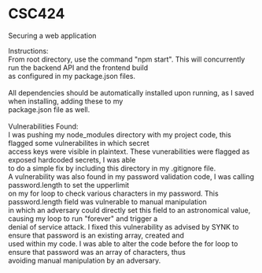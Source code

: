 # CSC424
Securing a web application


Instructions:<br/>
      From root directory, use the command "npm start". This will concurrently run the backend API and the frontend build<br/>
      as configured in my package.json files.<br/>
  <br/>
      All dependencies should be automatically installed upon running, as I saved when installing, adding these to my <br/>
      package.json file as well.<br/>
  <br/>
 Vulnerabilities Found:<br/>
      I was pushing my node_modules directory with my project code, this flagged some vulnerabilites in which secret<br/>
      access keys were visible in plaintext. These vunerabilities were flagged as exposed hardcoded secrets, I was able<br/>
      to do a simple fix by including this directory in my .gitignore file.<br/>
      A vulnerability was also found in my password validation code, I was calling password.length to set the upperlimit<br/>
      on my for loop to check various characters in my password. This password.length field was vulnerable to manual manipulation<br/>
      in which an adversary could directly set this field to an astronomical value, causing my loop to run "forever" and trigger a<br/>
      denial of service attack. I fixed this vulnerability as advised by SYNK to ensure that password is an existing array, created and<br/>
      used within my code. I was able to alter the code before the for loop to ensure that password was an array of characters, thus<br/>
      avoiding manual manipulation by an adversary.
      
